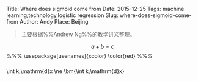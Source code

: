 Title: Where does sigmoid come from 
Date: 2015-12-25
Tags: machine learning,technology,logistic regression
Slug: where-does-sigmoid-come-from
Author: Andy
Place: Beijing

>主要根据%%Andrew Ng%%的教学讲义整理。

$$a+b=c$$
%%%
\usepackage[usenames]{xcolor}
\color{red} 
%%%


###
\int k\,\mathrm{d}x \ne
\bm{\int k\,\mathrm{d}x}
###

